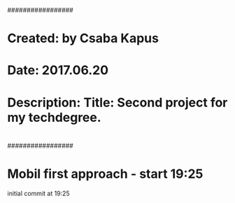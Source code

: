 #################
#
# Created: by Csaba Kapus
# Date: 2017.06.20	
# Description: Title: Second project for my techdegree.
#
#################

# Mobil first approach - start 19:25
initial commit at 19:25